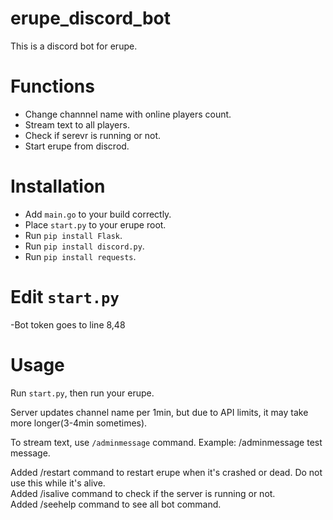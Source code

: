 # erupe_discord_bot
This is a discord bot for erupe.

# Functions
- Change channnel name with online players count.
- Stream text to all players.
- Check if serevr is running or not.
- Start erupe from discrod.

# Installation
- Add `main.go` to your build correctly. 
- Place `start.py` to your erupe root.
- Run `pip install Flask`.  
- Run `pip install discord.py`.
- Run `pip install requests`.  

# Edit `start.py`
-Bot token goes to line 8,48


# Usage
Run `start.py`, then run your erupe.  

Server updates channel name per 1min, but due to API limits, it may take more longer(3-4min sometimes).  

To stream text, use `/adminmessage` command. Example: /adminmessage test message. 

Added /restart command to restart erupe when it's crashed or dead. Do not use this while it's alive.  
Added /isalive command to check if the server is running or not.  
Added /seehelp command to see all bot command.  
 
